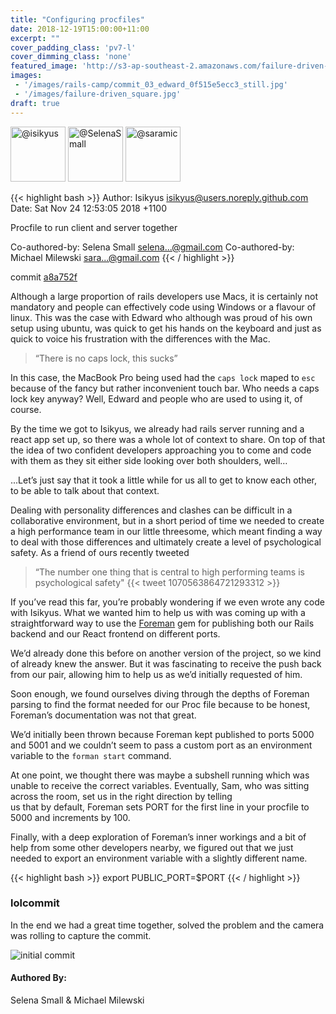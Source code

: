 ```yaml
---
title: "Configuring procfiles"
date: 2018-12-19T15:00:00+11:00
excerpt: ""
cover_padding_class: 'pv7-l'
cover_dimming_class: 'none'
featured_image: 'http://s3-ap-southeast-2.amazonaws.com/failure-driven-blog/railscamp-24-woodfield-hobart/commit_03_edward_0f515e5ecc3.gif'
images:
 - '/images/rails-camp/commit_03_edward_0f515e5ecc3_still.jpg'
 - '/images/failure-driven_square.jpg'
draft: true
---
```


<img alt="@isikyus" src="//github.com/isikyus.png" style="display: inline; width: 88px;" height="88" />
<img alt="@SelenaSmall" src="//github.com/SelenaSmall.png" style="display: inline; width: 88px;" height="88" />
<img alt="@saramic" src="//github.com/saramic.png" style="display: inline; width: 88px;" height="88" />

{{< highlight bash >}}
Author: Isikyus <isikyus@users.noreply.github.com>
Date:   Sat Nov 24 12:53:05 2018 +1100

Procfile to run client and server together

Co-authored-by: Selena Small <selena...@gmail.com>
Co-authored-by: Michael Milewski <sara...@gmail.com>
{{< / highlight >}}

commit [a8a752f](https://github.com/failure-driven/railscamp-search-term/commit/a8a752f2cf2d3be7f204ee028a5ff52d51e7dda7)

Although a large proportion of rails developers use Macs, it is certainly not mandatory and people 
can effectively code using Windows or a flavour of linux. This was the case with Edward who although 
was proud of his own setup using ubuntu, was quick to get his hands on the keyboard and just as quick 
to voice his frustration with the differences with the Mac. 

> “There is no caps lock, this sucks” 

In this case, the MacBook Pro being used had the `caps lock` maped to `esc` because of the fancy but 
rather inconvenient touch bar. Who needs a caps lock key anyway? Well, Edward and people who are used 
to using it, of course.

By the time we got to Isikyus, we already had rails server running and a react app set up, so there 
was a whole lot of context to share. On top of that the idea of two confident developers approaching 
you to come and code with them as they sit either side looking over both shoulders, well…
 
...Let’s just say that it took a little while for us all to get to know each other, to be able to 
talk about that context. 

Dealing with personality differences and clashes can be difficult in a collaborative environment, 
but in a short period of time we needed to create a high performance team in our little threesome, 
which meant finding a way to deal with those differences and ultimately create a level of psychological 
safety. As a friend of ours recently tweeted

> “The number one thing that is central to high performing teams is psychological safety"
> {{< tweet 1070563864721293312 >}}

If you’ve read this far, you’re probably wondering if we even wrote any code with Isikyus. What we 
wanted him to help us with was coming up with a straightforward way to use the [Foreman](https://github.com/ddollar/foreman) 
gem for publishing both our Rails backend and our React frontend on different ports.

We’d already done this before on another version of the project, so we kind of already knew the answer. 
But it was fascinating to receive the push back from our pair, allowing him to help us as we’d initially 
requested of him.

Soon enough, we found ourselves diving through the depths of Foreman parsing to find the format needed 
for our Proc file because to be honest, Foreman’s documentation was not that great.

We’d initially been thrown because Foreman kept published to ports 5000 and 5001 and we couldn’t seem 
to pass a custom port as an environment variable to the `forman start` command.

At one point, we thought there was maybe a subshell running which was unable to receive the correct 
variables. Eventually, Sam, who was sitting across the room, set us in the right direction by telling  
us that by default, Foreman sets PORT for the first line in your procfile to 5000 and increments by 100.

Finally, with a deep exploration of Foreman’s inner workings and a bit of help from some other developers 
nearby, we figured out that we just needed to export an environment variable with a slightly different name.

{{< highlight bash >}}
export PUBLIC_PORT=$PORT
{{< / highlight >}}

### lolcommit

In the end we had a great time together, solved the problem and the camera was rolling to capture the commit.

![initial commit](http://s3-ap-southeast-2.amazonaws.com/failure-driven-blog/railscamp-24-woodfield-hobart/commit_03_edward_0f515e5ecc3.gif)

#### Authored By:

Selena Small & Michael Milewski

